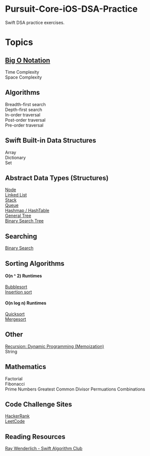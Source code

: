 # Pursuit-Core-iOS-DSA-Practice
Swift DSA practice exercises.

# Topics

## [Big O Notation](https://github.com/joinpursuit/Pursuit-Core-iOS/tree/master/units/unit02/lesson-06-big-o-notation)

Time Complexity  
Space Complexity  

## Algorithms 

Breadth-first search   
Depth-first search   
In-order traversal    
Post-order traversal   
Pre-order traversal   

## Swift Built-in Data Structures 
Array  
Dictionary  
Set  

## Abstract Data Types (Structures) 

[Node](https://github.com/joinpursuit/Pursuit-Core-iOS/tree/master/units/unit02/lesson-14-linked-list)   
[Linked List](https://github.com/joinpursuit/Pursuit-Core-iOS/tree/master/units/unit02/lesson-14-linked-list)      
[Stack](https://github.com/joinpursuit/Pursuit-Core-iOS/tree/master/units/unit02/lesson-15-dsa-stacks)     
[Queue](https://github.com/joinpursuit/Pursuit-Core-iOS/tree/master/units/unit03/lesson-02-dsa-queue)     
[Hashmap / HashTable](https://github.com/joinpursuit/Pursuit-Core-iOS/tree/master/units/unit03/lesson-12-hash-table)   
[General Tree](https://github.com/joinpursuit/Pursuit-Core-iOS/tree/master/units/unit05/lesson-01-dsa-introduction-to-trees)   
[Binary Search Tree](https://github.com/joinpursuit/Pursuit-Core-iOS/tree/master/units/unit05/lesson-11-dsa-binary-search-tree)   

## Searching

[Binary Search](https://github.com/joinpursuit/Pursuit-Core-iOS/tree/master/units/unit04/lesson-15-dsa-binary-search)     

## Sorting Algorithms 

#### O(n ^ 2) Runtimes 
[Bubblesort](https://github.com/joinpursuit/Pursuit-Core-iOS/tree/master/units/unit04/lesson-06-dsa-introduction-to-sorting-algorithms)   
[Insertion sort](https://github.com/joinpursuit/Pursuit-Core-iOS/tree/master/units/unit04/lesson-06-dsa-introduction-to-sorting-algorithms)   

#### O(n log n) Runtimes 
[Quicksort](https://github.com/joinpursuit/Pursuit-Core-iOS/tree/master/units/unit04/lesson-09-dsa-quicksort-and-mergesort)   
[Mergesort](https://github.com/joinpursuit/Pursuit-Core-iOS/tree/master/units/unit04/lesson-09-dsa-quicksort-and-mergesort)   

## Other 
[Recursion: Dynamic Programming (Memoization)](https://github.com/joinpursuit/Pursuit-Core-iOS/tree/master/units/unit03/lesson-07-recursion)  
String  

## Mathematics 

Factorial   
Fibonacci   
Prime Numbers
Greatest Common Divisor 
Permuations 
Combinations   

## Code Challenge Sites 

[HackerRank](https://www.hackerrank.com/dashboard)    
[LeetCode](https://leetcode.com/)    

## Reading Resources 

[Ray Wenderlich - Swift Algorithm Club](https://github.com/raywenderlich/swift-algorithm-club)  
